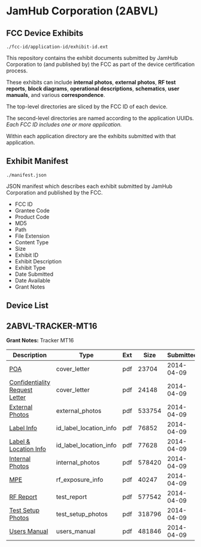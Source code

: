 # JamHub Corporation (2ABVL)
## FCC Device Exhibits

```
./fcc-id/application-id/exhibit-id.ext
```

This repository contains the exhibit documents submitted by JamHub Corporation to (and published by) the FCC as part of the device certification process.

These exhibits can include **internal photos**, **external photos**, **RF test reports**, **block diagrams**, **operational descriptions**, **schematics**, **user manuals**, and various **correspondence**.

The top-level directories are sliced by the FCC ID of each device.

The second-level directories are named according to the application UUIDs. *Each FCC ID includes one or more application.*

Within each application directory are the exhibits submitted with that application. 

## Exhibit Manifest

```
./manifest.json
```

JSON manifest which describes each exhibit submitted by JamHub Corporation and published by the FCC.

- FCC ID
- Grantee Code
- Product Code
- MD5
- Path
- File Extension
- Content Type
- Size
- Exhibit ID
- Exhibit Description
- Exhibit Type
- Date Submitted
- Date Available
- Grant Notes

## Device List
## 2ABVL-TRACKER-MT16
**Grant Notes:** Tracker MT16

| Description | Type | Ext | Size | Submitted | Available |
| ----------- | ---- | --- | ---- | --------- | --------- |
| [POA](2ABVL-TRACKER-MT16/eb5fd921360d950cdb35f58af85c062f/2237513.pdf) | cover_letter | pdf | 23704 | 2014-04-09 | 2014-04-10 |
| [Confidentiality Request Letter](2ABVL-TRACKER-MT16/eb5fd921360d950cdb35f58af85c062f/2237514.pdf) | cover_letter | pdf | 24148 | 2014-04-09 | 2014-04-10 |
| [External Photos](2ABVL-TRACKER-MT16/eb5fd921360d950cdb35f58af85c062f/2237518.pdf) | external_photos | pdf | 533754 | 2014-04-09 | 2014-04-10 |
| [Label Info](2ABVL-TRACKER-MT16/eb5fd921360d950cdb35f58af85c062f/2237520.pdf) | id_label_location_info | pdf | 76852 | 2014-04-09 | 2014-04-10 |
| [Label & Location Info](2ABVL-TRACKER-MT16/eb5fd921360d950cdb35f58af85c062f/2237521.pdf) | id_label_location_info | pdf | 77628 | 2014-04-09 | 2014-04-10 |
| [Internal Photos](2ABVL-TRACKER-MT16/eb5fd921360d950cdb35f58af85c062f/2237519.pdf) | internal_photos | pdf | 578420 | 2014-04-09 | 2014-04-10 |
| [MPE](2ABVL-TRACKER-MT16/eb5fd921360d950cdb35f58af85c062f/2237525.pdf) | rf_exposure_info | pdf | 40247 | 2014-04-09 | 2014-04-10 |
| [RF Report](2ABVL-TRACKER-MT16/eb5fd921360d950cdb35f58af85c062f/2237523.pdf) | test_report | pdf | 577542 | 2014-04-09 | 2014-04-10 |
| [Test Setup Photos](2ABVL-TRACKER-MT16/eb5fd921360d950cdb35f58af85c062f/2237524.pdf) | test_setup_photos | pdf | 318796 | 2014-04-09 | 2014-04-10 |
| [Users Manual](2ABVL-TRACKER-MT16/eb5fd921360d950cdb35f58af85c062f/2237522.pdf) | users_manual | pdf | 481846 | 2014-04-09 | 2014-04-10 |
